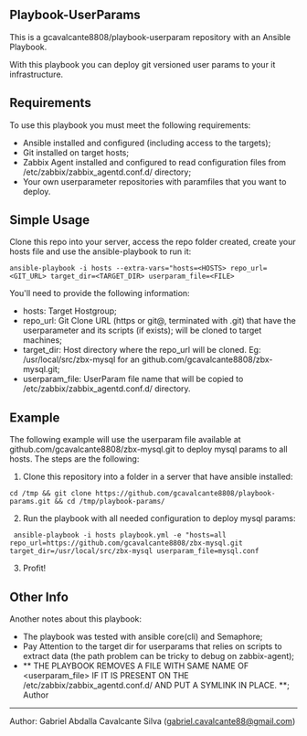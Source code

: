Playbook-UserParams
-------------------

This is a gcavalcante8808/playbook-userparam repository with an Ansible Playbook.

With this playbook you can deploy git versioned user params to your it infrastructure.

Requirements
------------

To use this playbook you must meet the following requirements:

 * Ansible installed and configured (including access to the targets);
 * Git installed on target hosts;
 * Zabbix Agent installed and configured to read configuration files from /etc/zabbix/zabbix_agentd.conf.d/ directory;
 * Your own userparameter repositories with paramfiles that you want to deploy.

Simple Usage
------------

Clone this repo into your server, access the repo folder created, create your hosts file and use the ansible-playbook to run it:

``` ansible-playbook -i hosts --extra-vars="hosts=<HOSTS> repo_url=<GIT_URL> target_dir=<TARGET_DIR> userparam_file=<FILE> ```

You'll need to provide the following information:

 * hosts: Target Hostgroup;
 * repo_url: Git Clone URL (https or git@, terminated with .git) that have the userparameter and its scripts (if exists); will be cloned to target machines;
 * target_dir: Host directory where the repo_url will be cloned. Eg: /usr/local/src/zbx-mysql for an github.com/gcavalcante8808/zbx-mysql.git;
 * userparam_file: UserParam file name that will be copied to /etc/zabbix/zabbix_agentd.conf.d/ directory.

Example
-------

The following example will use the userparam file available at github.com/gcavalcante8808/zbx-mysql.git to deploy mysql params to all hosts. The steps are the following:

1. Clone this repository into a folder in a server that have ansible installed:

``` cd /tmp && git clone https://github.com/gcavalcante8808/playbook-params.git && cd /tmp/playbook-params/ ```

2. Run the playbook with all needed configuration to deploy mysql params:

``` ansible-playbook -i hosts playbook.yml -e "hosts=all repo_url=https://github.com/gcavalcante8808/zbx-mysql.git target_dir=/usr/local/src/zbx-mysql userparam_file=mysql.conf```

3. Profit!

Other Info
----------

Another notes about this playbook:

 * The playbook was tested with ansible core(cli) and Semaphore;
 * Pay Attention to the target dir for userparams that relies on scripts to extract data (the path problem can be tricky to debug on zabbix-agent);
 * ** THE PLAYBOOK REMOVES A FILE WITH SAME NAME OF <userparam_file> IF IT IS PRESENT ON THE /etc/zabbix/zabbix_agentd.conf.d/ AND PUT A SYMLINK IN PLACE. **;
Author
------

Author: Gabriel Abdalla Cavalcante Silva (gabriel.cavalcante88@gmail.com)

